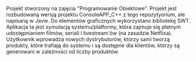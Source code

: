 Projekt stworzony na zajęcia "Programowanie Obiektowe".
Projekt jest rozbudowaną wersją projektu ConsoleAPP_C++ z tego repozytyorium, ale napisaną w Javie. Do elementów graficznych wykorzystano bibliotekę SWT.
Aplikacja ta jest symulacją systemu/platformy, która zajmuje się płatnym udostępnianiem filmów, seriali i livestream'ów (na zasadzie Netflixa).
Użytkownik wprowadza nowych dystrybutorów, którzy sami tworzą produkty, które trafiają do systemu i są dostępne dla klientów, którzy są generowani w zależności od liczby produktów.

